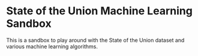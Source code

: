 # State of the Union Machine Learning Sandbox

This is a sandbox to play around with the State of the Union dataset and various machine learning algorithms.